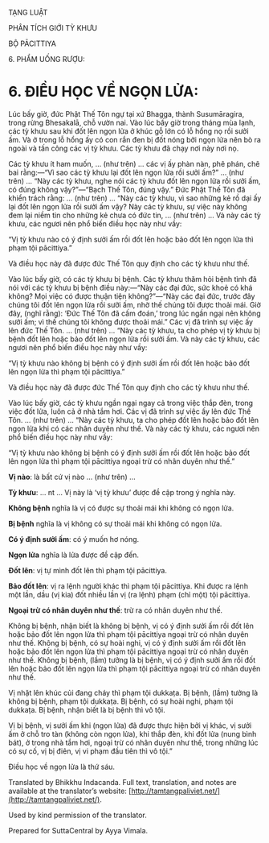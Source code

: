  

TẠNG LUẬT

PHÂN TÍCH GIỚI TỲ KHƯU

BỘ PĀCITTIYA

6\. PHẨM UỐNG RƯỢU:

# 6\. ĐIỀU HỌC VỀ NGỌN LỬA:

Lúc bấy giờ, đức Phật Thế Tôn ngự tại xứ Bhagga, thành Susumāragira, trong rừng Bhesakalā, chỗ vườn nai. Vào lúc bấy giờ trong tháng mùa lạnh, các tỳ khưu sau khi đốt lên ngọn lửa ở khúc gỗ lớn có lỗ hổng nọ rồi sưởi ấm. Và ở trong lỗ hổng ấy có con rắn đen bị đốt nóng bởi ngọn lửa nên bò ra ngoài và tấn công các vị tỳ khưu. Các tỳ khưu đã chạy nơi này nơi nọ.

Các tỳ khưu ít ham muốn, … (như trên) … các vị ấy phàn nàn, phê phán, chê bai rằng:—“Vì sao các tỳ khưu lại đốt lên ngọn lửa rồi sưởi ấm?” … (như trên) … “Này các tỳ khưu, nghe nói các tỳ khưu đốt lên ngọn lửa rồi sưởi ấm, có đúng không vậy?”—“Bạch Thế Tôn, đúng vậy.” Đức Phật Thế Tôn đã khiển trách rằng: … (như trên) … “Này các tỳ khưu, vì sao những kẻ rồ dại ấy lại đốt lên ngọn lửa rồi sưởi ấm vậy? Này các tỳ khưu, sự việc này không đem lại niềm tin cho những kẻ chưa có đức tin, … (như trên) … Và này các tỳ khưu, các ngươi nên phổ biến điều học này như vầy:

“Vị tỳ khưu nào có ý định sưởi ấm rồi đốt lên hoặc bảo đốt lên ngọn lửa thì phạm tội pācittiya.”

Và điều học này đã được đức Thế Tôn quy định cho các tỳ khưu như thế.

Vào lúc bấy giờ, có các tỳ khưu bị bệnh. Các tỳ khưu thăm hỏi bệnh tình đã nói với các tỳ khưu bị bệnh điều này:—“Này các đại đức, sức khoẻ có khá không? Mọi việc có được thuận tiện không?”—“Này các đại đức, trước đây chúng tôi đốt lên ngọn lửa rồi sưởi ấm, nhờ thế chúng tôi được thoải mái. Giờ đây, (nghĩ rằng): ‘Đức Thế Tôn đã cấm đoán,’ trong lúc ngần ngại nên không sưởi ấm; vì thế chúng tôi không được thoải mái.” Các vị đã trình sự việc ấy lên đức Thế Tôn. … (như trên) … “Này các tỳ khưu, ta cho phép vị tỳ khưu bị bệnh đốt lên hoặc bảo đốt lên ngọn lửa rồi sưởi ấm. Và này các tỳ khưu, các ngươi nên phổ biến điều học này như vầy:

“Vị tỳ khưu nào không bị bệnh có ý định sưởi ấm rồi đốt lên hoặc bảo đốt lên ngọn lửa thì phạm tội pācittiya.”

Và điều học này đã được đức Thế Tôn quy định cho các tỳ khưu như thế.

Vào lúc bấy giờ, các tỳ khưu ngần ngại ngay cả trong việc thắp đèn, trong việc đốt lửa, luôn cả ở nhà tắm hơi. Các vị đã trình sự việc ấy lên đức Thế Tôn. … (như trên) … “Này các tỳ khưu, ta cho phép đốt lên hoặc bảo đốt lên ngọn lửa khi có các nhân duyên như thế. Và này các tỳ khưu, các ngươi nên phổ biến điều học này như vầy:

“Vị tỳ khưu nào không bị bệnh có ý định sưởi ấm rồi đốt lên hoặc bảo đốt lên ngọn lửa thì phạm tội pācittiya ngoại trừ có nhân duyên như thế.”

**Vị nào**: là bất cứ vị nào … (như trên) …

**Tỳ khưu**: … nt … Vị này là ‘vị tỳ khưu’ được đề cập trong ý nghĩa này.

**Không bệnh** nghĩa là vị có được sự thoải mái khi không có ngọn lửa.

**Bị bệnh** nghĩa là vị không có sự thoải mái khi không có ngọn lửa.

**Có ý định sưởi ấm**: có ý muốn hơ nóng.

**Ngọn lửa** nghĩa là lửa được đề cập đến.

**Đốt lên**: vị tự mình đốt lên thì phạm tội pācittiya.

**Bảo đốt lên**: vị ra lệnh người khác thì phạm tội pācittiya. Khi được ra lệnh một lần, dầu (vị kia) đốt nhiều lần vị (ra lệnh) phạm (chỉ một) tội pācittiya.

**Ngoại trừ có nhân duyên như thế**: trừ ra có nhân duyên như thế.

Không bị bệnh, nhận biết là không bị bệnh, vị có ý định sưởi ấm rồi đốt lên hoặc bảo đốt lên ngọn lửa thì phạm tội pācittiya ngoại trừ có nhân duyên như thế. Không bị bệnh, có sự hoài nghi, vị có ý định sưởi ấm rồi đốt lên hoặc bảo đốt lên ngọn lửa thì phạm tội pācittiya ngoại trừ có nhân duyên như thế. Không bị bệnh, (lầm) tưởng là bị bệnh, vị có ý định sưởi ấm rồi đốt lên hoặc bảo đốt lên ngọn lửa thì phạm tội pācittiya ngoại trừ có nhân duyên như thế.

Vị nhặt lên khúc củi đang cháy thì phạm tội dukkaṭa. Bị bệnh, (lầm) tưởng là không bị bệnh, phạm tội dukkaṭa. Bị bệnh, có sự hoài nghi, phạm tội dukkaṭa. Bị bệnh, nhận biết là bị bệnh thì vô tội.

Vị bị bệnh, vị sưởi ấm khi (ngọn lửa) đã được thực hiện bởi vị khác, vị sưởi ấm ở chỗ tro tàn (không còn ngọn lửa), khi thắp đèn, khi đốt lửa (nung bình bát), ở trong nhà tắm hơi, ngoại trừ có nhân duyên như thế, trong những lúc có sự cố, vị bị điên, vị vi phạm đầu tiên thì vô tội.”

Điều học về ngọn lửa là thứ sáu.

Translated by Bhikkhu Indacanda. Full text, translation, and notes are available at the translator’s website: [http://tamtangpaliviet.net/](http://tamtangpaliviet.net/).

Used by kind permission of the translator.

Prepared for SuttaCentral by Ayya Vimala.